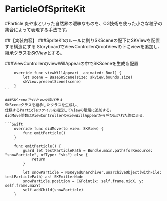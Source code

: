 # ParticleOfSpriteKit

#Particle
炎や水といった自然界の曖昧なものを、CG技術を使った小さな粒子の集合によって表現する手法です。

##【実装内容】
###SpriteKitのルールに則りSKSceneの配下にSKViewを配置する構造にする
StoryboardでViewControllerのrootViewの下にviewを追加し、
継承クラスを*SKView*とする。


###ViewControllerのviewWillAppearの中でSKSceneを生成＆配置
```
    override func viewWillAppear(_ animated: Bool) {
        let scene = BaseSKScene(size: skView.bounds.size)
        skView.presentScene(scene)
    }
``

###SKSceneでskViewを呼び出す
SKSceneクラスを継承したクラスを生成し、
仕様するParticleファイルを指定してviewの階層に追加する。
didMove関数はViewControllerのviewWillAppearから呼び出された際に走る。

```Swift
    override func didMove(to view: SKView) {
        func emitParticle()
    }
    
    func emitParticle() {
        guard let testParticlePath = Bundle.main.path(forResource: "snowParticle", ofType: "sks") else {
            return
        }
    
        let snowParticle = NSKeyedUnarchiver.unarchiveObject(withFile: testParticlePath) as! SKEmitterNode
        snowParticle.position = CGPoint(x: self.frame.midX, y: self.frame.maxY)
        self.addChild(snowParticle)
    }
```

